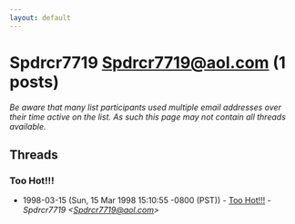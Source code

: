 ```yaml
---
layout: default
---
```


# Spdrcr7719 <Spdrcr7719@aol.com> (1 posts)

_Be aware that many list participants used multiple email addresses over their time active on the list. As such this page may not contain all threads available._

## Threads

### Too Hot!!!
+ 1998-03-15 (Sun, 15 Mar 1998 15:10:55 -0800 (PST)) - [Too Hot!!!](/archive/1998/03/e1bd8cbfb418423b9d933966dc82a8fb6ecf5bf79b820d81c0bde38528ef7eb6) - _Spdrcr7719 \<Spdrcr7719@aol.com\>_

